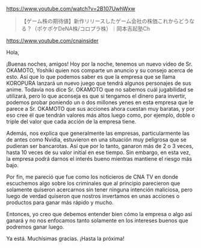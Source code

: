 https://www.youtube.com/watch?v=2B107UwhWxw
 
> 【ゲーム株の期待値】新作リリースしたゲーム会社の株価これからどうなる？（ポケポケDeNA株/コロプラ株）｜岡本吉起塾Ch

https://www.youtube.com/cnainsider

Hola,

¡Buenas noches, amigos! Hoy por la noche, tenemos un nuevo video de Sr. OKAMOTO, Yoshiki quien nos comparte un anuncio y su consejo acerca de esto. Así que lo que podemos saber es que la empresa que se llama KOROPURA lanzará un nuevo juego que tendrá algunos personajes de sus anime. Todavía nos dice Sr. OKAMOTO que no sabemos cuál jugabilidad se utilizará, pero lo que aconseja es que si tengamos el dinero para invertir, podemos probar poniendo un o dos millones yenes en esta empresa que le parece a Sr. OKAMOTO que sus acciones ahora cuestan muy baratas, y por eso cree él que tendrán valores más altos luego como, por ejemplo, doble o triple del valor que cada acción de la empresa tiene. 

Además, nos explica que generalmente las empresas, particularmente las de antes como Nvidia, estuvieron en una situación muy peligrosa que se pudieran ser bancarotas. Así que por lo tanto, ganaron más de 2 o 3 veces, hasta 10 veces de su valor initial en ese tiempo. Sin embargo, en esta vez, la empresa podrá darnos el interés bueno mientras mantiene el riesgo más bajo. 

Por fin, me pareció que fue como los noticieros de CNA TV en donde escuchemos algo sobre los criminales que al principio parecieron que solamente quiseron acercarnos sin tener ninguna intención maliciosa, pero luego de verdad quiseron que nostros invertamos en unas acciones o productos para ganar más rápido y mucho. 

Entonces, yo creo que debemos entender bien cómo la empresa o algo así ganará y no nos enfocamos tanto solamente en los intereses buenos que podremos ganar luego.

Ya está. Muchísimas gracias. ¡Hasta la próxima!
